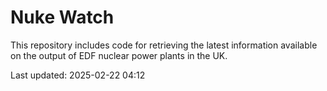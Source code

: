 # Nuke Watch

This repository includes code for retrieving the latest information available on the output of EDF nuclear power plants in the UK.

Last updated: 2025-02-22 04:12